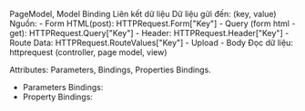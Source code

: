 PageModel, Model Binding
Liên kết dữ liệu
Dữ liệu gửi đến: (key, value)
Nguồn:
    - Form HTML(post):              HTTPRequest.Form["Key"]
    - Query (form html - get):      HTTPRequest.Query["Key"]
    - Header:                       HTTPRequest.Header["Key"]
    - Route Data:                   HTTPRequest.RouteValues["Key"]
    - Upload
    - Body
Đọc dữ liệu: httprequest (controller, page model, view)

Attributes: Parameters, Bindings, Properties Bindings.
* Parameters Bindings:
* Property Bindings:
